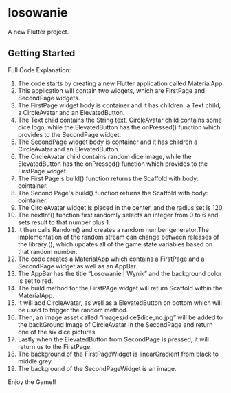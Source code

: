 # losowanie

A new Flutter project.

## Getting Started


Full Code Explanation:

1. The code starts by creating a new Flutter application called MaterialApp.
2. This application will contain two widgets, which are FirstPage and SecondPage widgets.
3. The FirstPage widget body is container and it has children: a Text child, a CircleAvatar and an ElevatedButton.
4. The Text child contains the String text, CircleAvatar child contains some dice logo, while the ElevatedButton has the onPressed() function which provides to the SecondPage widget.
5. The SecondPage widget body is container and it has children a CircleAvatar and an ElevatedButton.
6. The CircleAvatar child contains random dice image, while the ElevatedButton has the onPressed() function which provides to the FirstPage widget.
7. The First Page's build() function returns the Scaffold with body: cointainer.
8. The Second Page's build() function returns the Scaffold with body: cointainer.
9. The CircleAvatar widget is placed in the  center, and the radius set is 120.
10. The nextInt() function first randomly selects an integer from 0 to 6 and sets result to that number plus 1.
11. It then calls Random() and creates a random number generator.The implementation of the random stream can change between releases of the library.(), which updates all of the game state variables based on that random number.
12. The code creates a MaterialApp which contains a FirstPage and a SecondPage widget as well as an AppBar.
13. The AppBar has the title “Losowanie | Wynik” and the background color is set to red.
14. The build method for the FirstPAge widget will return Scaffold within the MaterialApp.
15. It will add CircleAvatar, as well as a ElevatedButton on bottom which will be used to trigger the random method.
16. Then, an image asset called “images/dice$dice_no.jpg” will be added to the backGround Image of CircleAvatar in the SecondPage and return one of the six dice pictures.
17. Lastly when the ElevatedButton from SecondPage is pressed, it will return us to the FirstPage.
18. The background of the FirstPageWidget is linearGradient from black to middle grey.
19. The background of the SecondPageWidget is an image.

Enjoy the Game!!
